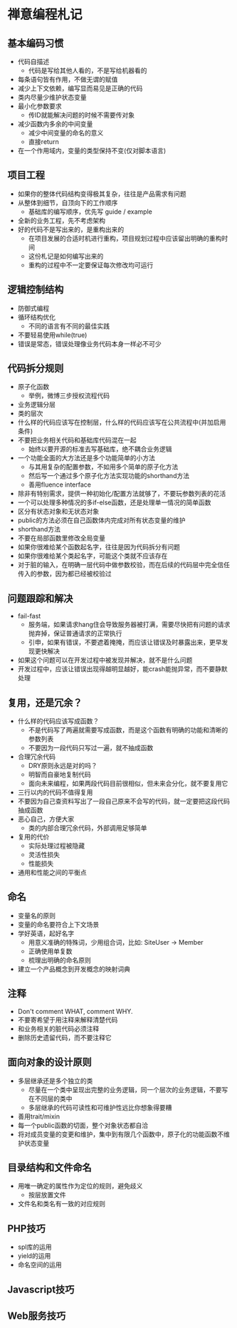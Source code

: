 禅意编程札记
============

## 基本编码习惯
- 代码自描述
  - 代码是写给其他人看的，不是写给机器看的
- 每条语句皆有作用，不做无谓的赋值
- 减少上下文依赖，编写显而易见是正确的代码
- 类内尽量少维护状态变量
- 最小化参数要求
  - 传ID就能解决问题的时候不需要传对象
- 减少函数内多余的中间变量
  - 减少中间变量的命名的意义
  - 直接return
- 在一个作用域内，变量的类型保持不变(仅对脚本语言)

## 项目工程
- 如果你的整体代码结构变得极其复杂，往往是产品需求有问题
- 从整体到细节，自顶向下的工作顺序
  - 基础库的编写顺序，优先写 guide / example
- 全新的业务工程，先不考虑架构
- 好的代码不是写出来的，是重构出来的
  - 在项目发展的合适时机进行重构，项目规划过程中应该留出明确的重构时间
  - 这份札记是如何编写出来的
  - 重构的过程中不一定要保证每次修改均可运行

## 逻辑控制结构
- 防御式编程
- 循环结构优化
  - 不同的语言有不同的最佳实践
- 不要轻易使用while(true)
- 错误是常态，错误处理像业务代码本身一样必不可少

## 代码拆分规则
- 原子化函数
  - 举例，微博三步授权流程代码
- 业务逻辑分层
- 类的层次
- 什么样的代码应该写在控制层，什么样的代码应该写在公共流程中(并加启用条件)
- 不要把业务相关代码和基础库代码混在一起
  - 始终以要开源的标准去写基础库，绝不耦合业务逻辑
- 一个功能全面的大方法还是多个功能简单的小方法
  - 与其用复杂的配置参数，不如用多个简单的原子化方法
  - 然后写一个通过多个原子化方法实现功能的shorthand方法
  - 善用fluence interface
- 除非有特别需求，提供一种初始化/配置方法就够了，不要玩参数列表的花活
- 一个可以处理多种情况的多if-else函数，还是处理单一情况的简单函数
- 区分有状态对象和无状态对象
- public的方法必须在自己函数体内完成对所有状态变量的维护
- shorthand方法
- 不要在局部函数里修改全局变量
- 如果你很难给某个函数起名字，往往是因为代码拆分有问题
- 如果你很难给某个类起名字，可能这个类就不应该存在
- 对于脏的输入，在明确一层代码中做参数校验，而在后续的代码层中完全信任传入的参数，因为都已经被校验过

## 问题跟踪和解决
- fail-fast
  - 服务端，如果请求hang住会导致服务器被打满，需要尽快把有问题的请求抛弃掉，保证普通请求的正常执行
  - 引申，如果有错误，不要遮着掩掩，而应该让错误及时暴露出来，更早发现更快解决
- 如果这个问题可以在开发过程中被发现并解决，就不是什么问题
- 开发过程中，应该让错误出现得越明显越好，能crash能抛异常，而不要静默处理

## 复用，还是冗余？
- 什么样的代码应该写成函数？
  - 不是代码写了两遍就需要写成函数，而是这个函数有明确的功能和清晰的参数列表
  - 不要因为一段代码只写过一遍，就不抽成函数
- 合理冗余代码
  - DRY原则永远是对的吗？
  - 明智而自豪地复制代码
  - 面向未来编程，如果两段代码目前很相似，但未来会分化，就不要复用它
- 三行以内的代码不值得复用
- 不要因为自己查资料写出了一段自己原来不会写的代码，就一定要把这段代码抽成函数
- 恶心自己，方便大家
  - 类的内部合理冗余代码，外部调用足够简单
- 复用的代价
  - 实际处理过程被隐藏
  - 灵活性损失
  - 性能损失
- 通用和性能之间的平衡点

## 命名
- 变量名的原则
- 变量的命名要符合上下文场景
- 学好英语，起好名字
  - 用意义准确的特殊词，少用组合词，比如: SiteUser -> Member
  - 正确使用单复数
  - 梳理出明确的命名原则
- 建立一个产品概念到开发概念的映射词典

## 注释
- Don't comment WHAT, comment WHY.
- 不要寄希望于用注释来解释清楚代码
- 和业务相关的脏代码必须注释
- 删除历史遗留代码，而不要注释它

## 面向对象的设计原则
- 多层继承还是多个独立的类
  - 尽量在一个类中呈现出完整的业务逻辑，同一个层次的业务逻辑，不要写在不同层的类中
  - 多层继承的代码可读性和可维护性远比你想象得要糟
- 善用trait/mixin
- 每一个public函数的切面，整个对象状态都自洽
- 将对成员变量的变更和维护，集中到有限几个函数中，原子化的功能函数不维护状态变量

## 目录结构和文件命名
- 用唯一确定的属性作为定位的规则，避免歧义
  - 按层放置文件
- 文件名和类名有一致的对应规则

## PHP技巧
- spl库的运用
- yield的运用
- 命名空间的运用

## Javascript技巧


## Web服务技巧


